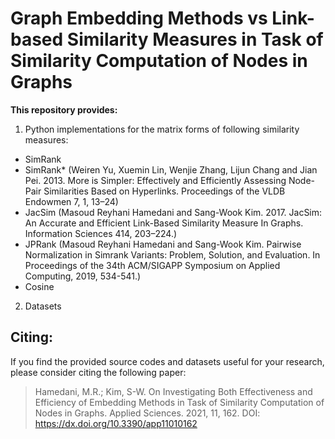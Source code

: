 # Graph Embedding Methods vs Link-based Similarity Measures in Task of Similarity Computation of Nodes in Graphs
**This repository provides:**
1. Python implementations for the matrix forms of following similarity measures:
 - SimRank 
 - SimRank* (Weiren Yu, Xuemin Lin, Wenjie Zhang, Lijun Chang and Jian Pei. 2013. More is Simpler: Effectively and Efficiently Assessing Node-Pair Similarities Based on  Hyperlinks. Proceedings of the VLDB Endowmen 7, 1, 13–24) 
- JacSim (Masoud Reyhani Hamedani and Sang-Wook Kim. 2017. JacSim: An Accurate and Efficient Link-Based Similarity Measure In Graphs. Information Sciences 414, 203–224.)
- JPRank (Masoud Reyhani Hamedani and Sang-Wook Kim. Pairwise Normalization in Simrank Variants: Problem, Solution, and Evaluation. In Proceedings of the 34th ACM/SIGAPP Symposium on Applied Computing, 2019, 534-541.)
- Cosine
2. Datasets 

## Citing:
If you find the provided source codes and datasets useful for your research, please consider citing the following paper:
> Hamedani, M.R.; Kim, S-W. On Investigating Both Effectiveness and Efficiency of Embedding Methods in Task of Similarity Computation of Nodes in Graphs. Applied Sciences. 2021, 11, 162. DOI: https://dx.doi.org/10.3390/app11010162
